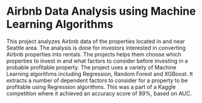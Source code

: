 # Airbnb Data Analysis using Machine Learning Algorithms

This project analyzes Airbnb data of the properties located in and near Seattle area. The analysis is done for investors interested in converting Airbnb properties into rentals. The projects helps them choose which properties to invest in and what factors to consider before investing in a probable profitable property. 
The project uses a variety of Machine Learning algorithms including Regression, Random Forest and XGBoost. It extracts a number of dependent factors to consider for a property to be profitable using Regression algorithms.
This was a part of a Kaggle competition where it achieved an accuracy score of 89%, based on AUC.
